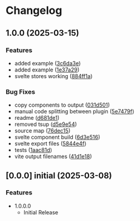 # Changelog

## 1.0.0 (2025-03-15)


### Features

* added example ([3c6da3e](https://github.com/Luiz-Monad/mjml-svelte/commit/3c6da3e94160806058c3e8d2fdd3ac0be9c05705))
* added example ([1e37a29](https://github.com/Luiz-Monad/mjml-svelte/commit/1e37a29d9463283ac19e71307a0ea7b20802fe5c))
* svelte stores working ([884ff1a](https://github.com/Luiz-Monad/mjml-svelte/commit/884ff1ab2cee87e81ab0a7f642bc6e36cc1aba45))


### Bug Fixes

* copy components to output ([031d501](https://github.com/Luiz-Monad/mjml-svelte/commit/031d50119eae8e8ec430dc65175cbaa348ac477b))
* manual code splitting between plugin ([5e7479f](https://github.com/Luiz-Monad/mjml-svelte/commit/5e7479f52f595a9d73a42aaf545760260d257790))
* readme ([d681de1](https://github.com/Luiz-Monad/mjml-svelte/commit/d681de129153cec590ab7f1ac603fb1bbff458af))
* removed tsup ([d5e9e54](https://github.com/Luiz-Monad/mjml-svelte/commit/d5e9e541629d2d54e674379c9db411c5e22a2e5d))
* source map ([76dec15](https://github.com/Luiz-Monad/mjml-svelte/commit/76dec1582d999e7cc5803b510c9e57b5f77e6865))
* svelte component build ([6d3e516](https://github.com/Luiz-Monad/mjml-svelte/commit/6d3e5164a6fc28fdf851c7f91b63255f9f2d8281))
* svelte export files ([5844e4f](https://github.com/Luiz-Monad/mjml-svelte/commit/5844e4f4256058daacaa14561bb6442f2b94531f))
* tests ([1aac81d](https://github.com/Luiz-Monad/mjml-svelte/commit/1aac81d6f948441f54c06275e9e91a32e75964e8))
* vite output filenames ([41d1e18](https://github.com/Luiz-Monad/mjml-svelte/commit/41d1e18cdfab44123875a2b7cadbfd369eb76363))

## [0.0.0] initial (2025-03-08)

### Features

- 1.0.0.0
  - Initial Release
